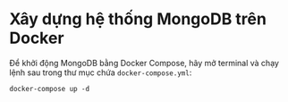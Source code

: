 # Xây dựng hệ thống MongoDB trên Docker
Để khởi động MongoDB bằng Docker Compose, hãy mở terminal và chạy lệnh sau trong thư mục chứa `docker-compose.yml`:

```
docker-compose up -d
```

